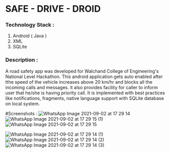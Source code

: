 # SAFE - DRIVE - DROID 

### Technology Stack :
1. Android ( Java )
2. XML
3. SQLite


### Description :

A road safety app was developed for Walchand College of Engineering's National
Level Hackathon.
This android application gets auto enabled after tthe speed of the vehicle increases
above 20 km/hr and blocks all the incoming calls and messages. it also provides
facility for caller to inform user that he/she is having priority call.
It is implemented with best practices like notifications, fragments, native language
support with SQLite database on local system.

#Screenshots :
![WhatsApp Image 2021-09-02 at 17 29 14](https://user-images.githubusercontent.com/67332665/131839899-87200334-d2b4-4c8b-a78c-278a247d7adc.jpeg)
![WhatsApp Image 2021-09-02 at 17 29 15 (1)](https://user-images.githubusercontent.com/67332665/131839901-66b34f4b-04ea-456d-895a-3ce045146eeb.jpeg)
![WhatsApp Image 2021-09-02 at 17 29 15](https://user-images.githubusercontent.com/67332665/131839902-8dff8b53-6713-4002-ab08-2dc53b21f71e.jpeg)

![WhatsApp Image 2021-09-02 at 17 29 14 (1)](https://user-images.githubusercontent.com/67332665/131839878-7910053e-acf0-4c3a-abd2-f3182e84a09a.jpeg)
![WhatsApp Image 2021-09-02 at 17 29 14 (2)](https://user-images.githubusercontent.com/67332665/131839892-dd68292c-0b78-46c3-bb61-da3a0bb12747.jpeg)
![WhatsApp Image 2021-09-02 at 17 29 14 (3)](https://user-images.githubusercontent.com/67332665/131839896-48798dc0-36da-4f76-a0aa-f5f68fb99bfb.jpeg)



